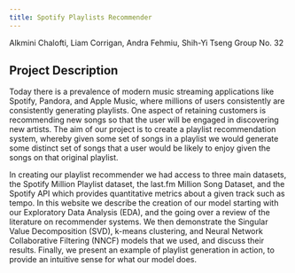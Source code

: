 ```yaml
---
title: Spotify Playlists Recommender
---
```


Alkmini Chalofti, Liam Corrigan, Andra Fehmiu, Shih-Yi Tseng
Group No. 32

## Project Description
Today there is a prevalence of modern music streaming applications like Spotify, Pandora, and Apple Music, where millions of users consistently are consistently generating playlists. One aspect of retaining customers is recommending new songs so that the user will be engaged in discovering new artists. The aim of our project is to create a playlist recommendation system, whereby given some set of songs in a playlist we would generate some distinct set of songs that a user would be likely to enjoy given the songs on that original playlist.

In creating our playlist recommender we had access to three main datasets, the Spotify Million Playlist dataset, the last.fm Million Song Dataset, and the Spotify API which provides quantitative metrics about a given track such as tempo. In this website we describe the creation of our model starting with our Exploratory Data Analysis (EDA), and the going over a review of the literature on recommender systems. We then demonstrate the Singular Value Decomposition (SVD), k-means clustering, and Neural Network Collaborative Filtering (NNCF) models that we used, and discuss their results. Finally, we present an example of playlist generation in action, to provide an intuitive sense for what our model does.
